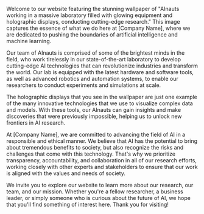<!--
Write me content for website with wallpaper "AInauts working in a massive laboratory filled with glowing equipment and holographic displays, conducting cutting-edge research."
-->

<!--font:Montserrat-->

Welcome to our website featuring the stunning wallpaper of "AInauts working in a massive laboratory filled with glowing equipment and holographic displays, conducting cutting-edge research." This image captures the essence of what we do here at [Company Name], where we are dedicated to pushing the boundaries of artificial intelligence and machine learning.

Our team of AInauts is comprised of some of the brightest minds in the field, who work tirelessly in our state-of-the-art laboratory to develop cutting-edge AI technologies that can revolutionize industries and transform the world. Our lab is equipped with the latest hardware and software tools, as well as advanced robotics and automation systems, to enable our researchers to conduct experiments and simulations at scale.

The holographic displays that you see in the wallpaper are just one example of the many innovative technologies that we use to visualize complex data and models. With these tools, our AInauts can gain insights and make discoveries that were previously impossible, helping us to unlock new frontiers in AI research.

At [Company Name], we are committed to advancing the field of AI in a responsible and ethical manner. We believe that AI has the potential to bring about tremendous benefits to society, but also recognize the risks and challenges that come with this technology. That's why we prioritize transparency, accountability, and collaboration in all of our research efforts, working closely with other experts and stakeholders to ensure that our work is aligned with the values and needs of society.

We invite you to explore our website to learn more about our research, our team, and our mission. Whether you're a fellow researcher, a business leader, or simply someone who is curious about the future of AI, we hope that you'll find something of interest here. Thank you for visiting!
